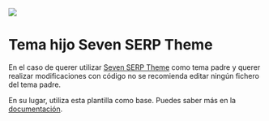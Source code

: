 ![](http://sevenserp.com/wp-content/themes/7theme/imagenes/seven-serp-colored-min.png)
# Tema hijo Seven SERP Theme
En el caso de querer utilizar [Seven SERP Theme](https://sevenserp.com "Seven SERP Theme") como tema padre y querer realizar modificaciones con código no se recomienda editar ningún fichero del tema padre.

En su lugar, utiliza esta plantilla como base. Puedes saber más en la [documentación](https://sevenserp.com/ayuda/crear-un-tema-hijo).